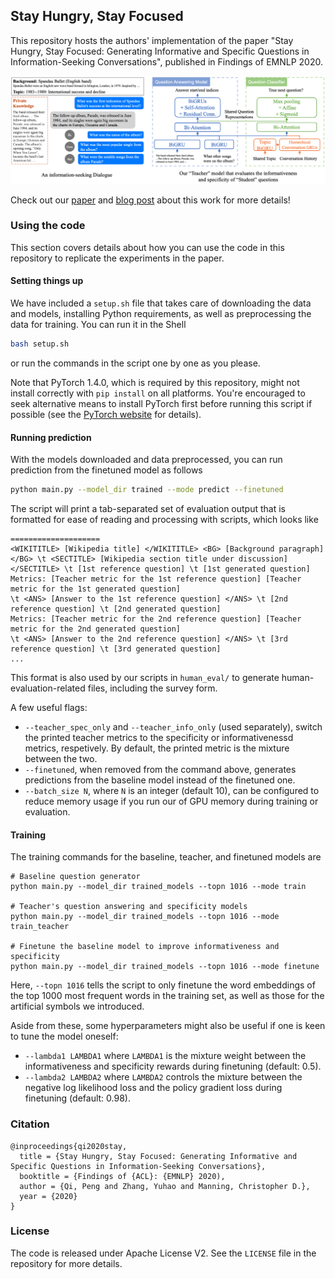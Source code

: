 ## Stay Hungry, Stay Focused

This repository hosts the authors' implementation of the paper "Stay Hungry, Stay Focused: Generating Informative and Specific Questions in Information-Seeking Conversations", published in Findings of EMNLP 2020.

![The information-seeking dialogue setting and the "teacher" model that helps our model generate informative and specific questions.](images/intro.png)

Check out our [paper](https://arxiv.org/pdf/2004.14530.pdf) and [blog post](https://qipeng.me/blog/learning-to-ask/) about this work for more details!

### Using the code

This section covers details about how you can use the code in this repository to replicate the experiments in the paper.

#### Setting things up

We have included a `setup.sh` file that takes care of downloading the data and models, installing Python requirements, as well as preprocessing the data for training. You can run it in the Shell

```bash
bash setup.sh
```

or run the commands in the script one by one as you please.

Note that PyTorch 1.4.0, which is required by this repository, might not install correctly with `pip install` on all platforms. You're encouraged to seek alternative means to install PyTorch first before running this script if possible (see the [PyTorch website](https://pytorch.org) for details).

#### Running prediction

With the models downloaded and data preprocessed, you can run prediction from the finetuned model as follows

```bash
python main.py --model_dir trained --mode predict --finetuned
```

The script will print a tab-separated set of evaluation output that is formatted for ease of reading and processing with scripts, which looks like

```
====================
<WIKITITLE> [Wikipedia title] </WIKITITLE> <BG> [Background paragraph] </BG> \t <SECTITLE> [Wikipedia section title under discussion] </SECTITLE> \t [1st reference question] \t [1st generated question]
Metrics: [Teacher metric for the 1st reference question] [Teacher metric for the 1st generated question]
\t <ANS> [Answer to the 1st reference question] </ANS> \t [2nd reference question] \t [2nd generated question]
Metrics: [Teacher metric for the 2nd reference question] [Teacher metric for the 2nd generated question]
\t <ANS> [Answer to the 2nd reference question] </ANS> \t [3rd reference question] \t [3rd generated question]
...
```

This format is also used by our scripts in `human_eval/` to generate human-evaluation-related files, including the survey form.

A few useful flags:

* `--teacher_spec_only` and `--teacher_info_only` (used separately), switch the printed teacher metrics to the specificity or informativenessd metrics, respetively. By default, the printed metric is the mixture between the two.
* `--finetuned`, when removed from the command above, generates predictions from the baseline model instead of the finetuned one.
* `--batch_size N`, where `N` is an integer (default 10), can be configured to reduce memory usage if you run our of GPU memory during training or evaluation.

#### Training

The training commands for the baseline, teacher, and finetuned models are

```
# Baseline question generator
python main.py --model_dir trained_models --topn 1016 --mode train

# Teacher's question answering and specificity models
python main.py --model_dir trained_models --topn 1016 --mode train_teacher

# Finetune the baseline model to improve informativeness and specificity
python main.py --model_dir trained_models --topn 1016 --mode finetune
```

Here, `--topn 1016` tells the script to only finetune the word embeddings of the top 1000 most frequent words in the training set, as well as those for the artificial symbols we introduced.

Aside from these, some hyperparameters might also be useful if one is keen to tune the model oneself:

* `--lambda1 LAMBDA1` where `LAMBDA1` is the mixture weight between the informativeness and specificity rewards during finetuning (default: 0.5).
* `--lambda2 LAMBDA2` where `LAMBDA2` controls the mixture between the negative log likelihood loss and the policy gradient loss during finetuning (default: 0.98).

### Citation

```
@inproceedings{qi2020stay,
  title = {Stay Hungry, Stay Focused: Generating Informative and Specific Questions in Information-Seeking Conversations},
  booktitle = {Findings of {ACL}: {EMNLP} 2020),
  author = {Qi, Peng and Zhang, Yuhao and Manning, Christopher D.},
  year = {2020}
}
```

### License

The code is released under Apache License V2. See the `LICENSE` file in the repository for more details.

